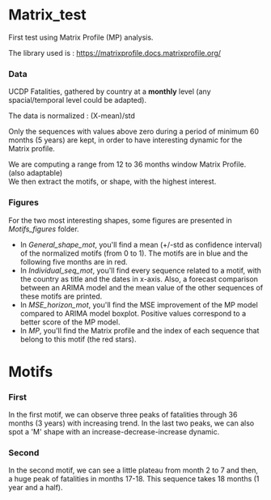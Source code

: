# Matrix_test

First test using Matrix Profile (MP) analysis. 

The library used is : https://matrixprofile.docs.matrixprofile.org/

### Data
UCDP Fatalities, gathered by country at a **monthly** level (any spacial/temporal level could be adapted). 

The data is normalized : (X-mean)/std

Only the sequences with values above zero during a period of  minimum 60 months (5 years) are kept, in order to have interesting dynamic for the Matrix profile. 

We are computing a range from 12 to 36 months window Matrix Profile. (also adaptable)  
We then extract the motifs, or shape, with the highest interest. 

### Figures 
For the two most interesting shapes, some figures are presented in *Motifs_figures* folder.
- In *General_shape_mot*, you'll find a mean (+/-std as confidence interval) of the normalized motifs (from 0 to 1). The motifs are in blue and the following five months are in red. 
- In *Individual_seq_mot*, you'll find every sequence related to a motif, with the country as title and the dates in x-axis. Also, a forecast comparison between an ARIMA model and the mean value of the other sequences of these motifs are printed. 
- In *MSE_horizon_mot*, you'll find the MSE improvement of the MP model compared to ARIMA model boxplot. Positive values correspond to a better score of the MP model. 
- In *MP*, you'll find the Matrix profile and the index of each sequence that belong to this motif (the red stars).   

# Motifs 

### First 
In the first motif, we can observe three peaks of fatalities through 36 months (3 years) with increasing trend. In the last two peaks, we can also spot a 'M' shape with an increase-decrease-increase dynamic.

### Second
In the second motif, we can see a little plateau from month 2 to 7 and then, a huge peak of fatalities in months 17-18. This sequence takes 18 months (1 year and a half). 
